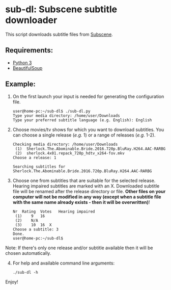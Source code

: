 # sub-dl: Subscene subtitle downloader

This script downloads subtitle files from [Subscene](https://subscene.com).

## Requirements:
* [Python 3](https://www.python.org/)
* [BeautifulSoup](https://www.crummy.com/software/BeautifulSoup/)

## Example:
1. On the first launch your input is needed for generating the configuration file.
    ```
    user@home-pc:~/sub-dl$ ./sub-dl.py
    Type your media directory: /home/user/Downloads
    Type your preferred subtitle language (e.g. English): English
    ```

2. Choose movies/tv shows for which you want to download subtitles. You can choose a single release (*e.g.* 1) or a range of releases (*e.g.* 1-2).
    ```
    Checking media directory: /home/user/Downloads
     (1)  Sherlock.The.Abominable.Bride.2016.720p.BluRay.H264.AAC-RARBG
     (2)  sherlock.4x01.repack_720p_hdtv_x264-fov.mkv
    Choose a release: 1

    Searching subtitles for Sherlock.The.Abominable.Bride.2016.720p.BluRay.H264.AAC-RARBG
    ```

3. Choose one from subtitles that are suitable for the selected release. Hearing impaired subtitles are marked with an X.
Downloaded subtitle file will be renamed after the release directory or file. **Other files on your computer will not be modified in any way (except when a subtitle file with the same name already exists - then it will be overwritten)**!
    ```
    Nr	Rating	Votes	Hearing impaired
     (1)	9	16
     (2)	N/A	
     (3)	10	16	X
    Choose a subtitle: 3
    Done.
    user@home-pc:~/sub-dl$
    ```
Note: If there's only one release and/or subtitle available then it will be chosen automatically.

4. For help and available command line arguments:
    ```
    ./sub-dl -h 
    ```

Enjoy!
